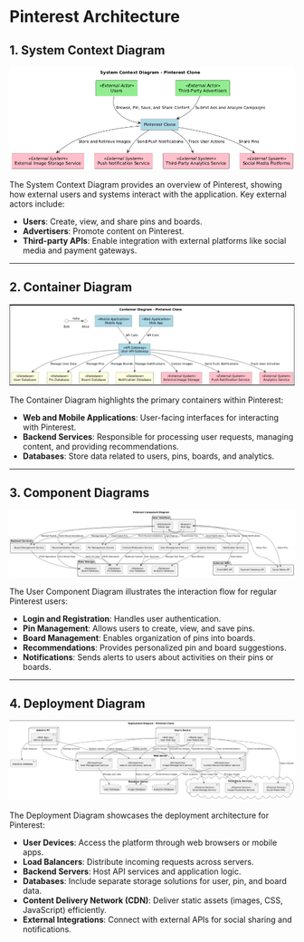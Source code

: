 # Pinterest  Architecture

## 1. System Context Diagram
![System Context Diagram](system_context_diagram.png)

The System Context Diagram provides an overview of Pinterest, showing how external users and systems interact with the application. Key external actors include:
- **Users**: Create, view, and share pins and boards.
- **Advertisers**: Promote content on Pinterest.
- **Third-party APIs**: Enable integration with external platforms like social media and payment gateways.

---

## 2. Container Diagram
![Container Diagram](Container_diagram.png)

The Container Diagram highlights the primary containers within Pinterest:
- **Web and Mobile Applications**: User-facing interfaces for interacting with Pinterest.
- **Backend Services**: Responsible for processing user requests, managing content, and providing recommendations.
- **Databases**: Store data related to users, pins, boards, and analytics.

---

## 3. Component Diagrams

![Component Diagram for Users](component_diagram.png)

The User Component Diagram illustrates the interaction flow for regular Pinterest users:
- **Login and Registration**: Handles user authentication.
- **Pin Management**: Allows users to create, view, and save pins.
- **Board Management**: Enables organization of pins into boards.
- **Recommendations**: Provides personalized pin and board suggestions.
- **Notifications**: Sends alerts to users about activities on their pins or boards.


---

## 4. Deployment Diagram
![Deployment Diagram](deployment.png)

The Deployment Diagram showcases the deployment architecture for Pinterest:
- **User Devices**: Access the platform through web browsers or mobile apps.
- **Load Balancers**: Distribute incoming requests across servers.
- **Backend Servers**: Host API services and application logic.
- **Databases**: Include separate storage solutions for user, pin, and board data.
- **Content Delivery Network (CDN)**: Deliver static assets (images, CSS, JavaScript) efficiently.
- **External Integrations**: Connect with external APIs for social sharing and notifications.
